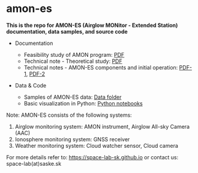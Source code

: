 
# amon-es

**This is the repo for AMON-ES (Airglow MONitor - Extended Station) documentation, data samples, and source code**

- Documentation
    * Feasibility study of AMON program: [PDF](/documentation/2018_SK1-05_Final_report.pdf)
    * Technical note - Theoretical study: [PDF](/documentation/2019_SK2-09_TN-TS.pdf)
    * Technical notes - AMON-ES components and initial operation: [PDF-1](/documentation/2019_SK2-09_TN1-AE.pdf), [PDF-2](/documentation/2020_SK2-09_TN2-AE.pdf)
    
- Data & Code
    * Samples of AMON-ES data: [Data folder](/data_samples/)
    * Basic visualization in Python: [Python notebooks](/python_notebooks/)
    
Note: AMON-ES consists of the following systems:
1) Airglow monitoring system: AMON instrument, Airglow All-sky Camera (AAC)
2) Ionosphere monitoring system: GNSS receiver
3) Weather monitoring system: Cloud watcher sensor, Cloud camera

For more details refer to: https://space-lab-sk.github.io or contact us: space-lab(at)saske.sk
